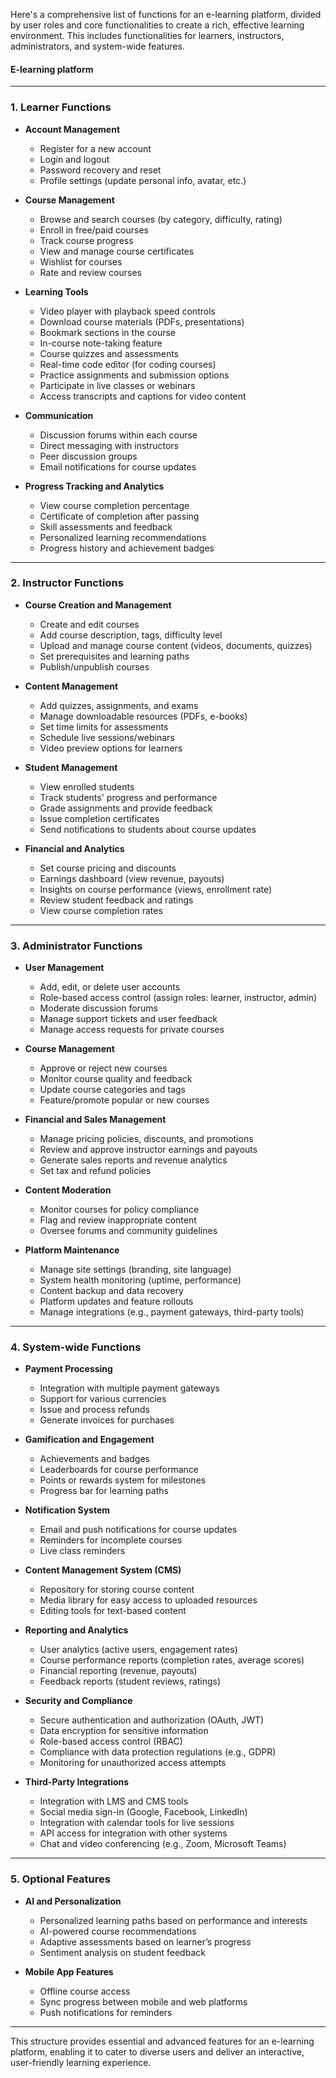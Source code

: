 Here's a comprehensive list of functions for an e-learning platform, divided by user roles and core functionalities to create a rich, effective learning environment. This includes functionalities for learners, instructors, administrators, and system-wide features. 
#### **E-learning platform**
---

### **1. Learner Functions**

- **Account Management**
  - Register for a new account
  - Login and logout
  - Password recovery and reset
  - Profile settings (update personal info, avatar, etc.)

- **Course Management**
  - Browse and search courses (by category, difficulty, rating)
  - Enroll in free/paid courses
  - Track course progress
  - View and manage course certificates
  - Wishlist for courses
  - Rate and review courses

- **Learning Tools**
  - Video player with playback speed controls
  - Download course materials (PDFs, presentations)
  - Bookmark sections in the course
  - In-course note-taking feature
  - Course quizzes and assessments
  - Real-time code editor (for coding courses)
  - Practice assignments and submission options
  - Participate in live classes or webinars
  - Access transcripts and captions for video content

- **Communication**
  - Discussion forums within each course
  - Direct messaging with instructors
  - Peer discussion groups
  - Email notifications for course updates

- **Progress Tracking and Analytics**
  - View course completion percentage
  - Certificate of completion after passing
  - Skill assessments and feedback
  - Personalized learning recommendations
  - Progress history and achievement badges

---

### **2. Instructor Functions**

- **Course Creation and Management**
  - Create and edit courses
  - Add course description, tags, difficulty level
  - Upload and manage course content (videos, documents, quizzes)
  - Set prerequisites and learning paths
  - Publish/unpublish courses

- **Content Management**
  - Add quizzes, assignments, and exams
  - Manage downloadable resources (PDFs, e-books)
  - Set time limits for assessments
  - Schedule live sessions/webinars
  - Video preview options for learners

- **Student Management**
  - View enrolled students
  - Track students' progress and performance
  - Grade assignments and provide feedback
  - Issue completion certificates
  - Send notifications to students about course updates

- **Financial and Analytics**
  - Set course pricing and discounts
  - Earnings dashboard (view revenue, payouts)
  - Insights on course performance (views, enrollment rate)
  - Review student feedback and ratings
  - View course completion rates

---

### **3. Administrator Functions**

- **User Management**
  - Add, edit, or delete user accounts
  - Role-based access control (assign roles: learner, instructor, admin)
  - Moderate discussion forums
  - Manage support tickets and user feedback
  - Manage access requests for private courses

- **Course Management**
  - Approve or reject new courses
  - Monitor course quality and feedback
  - Update course categories and tags
  - Feature/promote popular or new courses

- **Financial and Sales Management**
  - Manage pricing policies, discounts, and promotions
  - Review and approve instructor earnings and payouts
  - Generate sales reports and revenue analytics
  - Set tax and refund policies

- **Content Moderation**
  - Monitor courses for policy compliance
  - Flag and review inappropriate content
  - Oversee forums and community guidelines

- **Platform Maintenance**
  - Manage site settings (branding, site language)
  - System health monitoring (uptime, performance)
  - Content backup and data recovery
  - Platform updates and feature rollouts
  - Manage integrations (e.g., payment gateways, third-party tools)

---

### **4. System-wide Functions**

- **Payment Processing**
  - Integration with multiple payment gateways
  - Support for various currencies
  - Issue and process refunds
  - Generate invoices for purchases

- **Gamification and Engagement**
  - Achievements and badges
  - Leaderboards for course performance
  - Points or rewards system for milestones
  - Progress bar for learning paths

- **Notification System**
  - Email and push notifications for course updates
  - Reminders for incomplete courses
  - Live class reminders

- **Content Management System (CMS)**
  - Repository for storing course content
  - Media library for easy access to uploaded resources
  - Editing tools for text-based content

- **Reporting and Analytics**
  - User analytics (active users, engagement rates)
  - Course performance reports (completion rates, average scores)
  - Financial reporting (revenue, payouts)
  - Feedback reports (student reviews, ratings)

- **Security and Compliance**
  - Secure authentication and authorization (OAuth, JWT)
  - Data encryption for sensitive information
  - Role-based access control (RBAC)
  - Compliance with data protection regulations (e.g., GDPR)
  - Monitoring for unauthorized access attempts

- **Third-Party Integrations**
  - Integration with LMS and CMS tools
  - Social media sign-in (Google, Facebook, LinkedIn)
  - Integration with calendar tools for live sessions
  - API access for integration with other systems
  - Chat and video conferencing (e.g., Zoom, Microsoft Teams)

---

### **5. Optional Features**

- **AI and Personalization**
  - Personalized learning paths based on performance and interests
  - AI-powered course recommendations
  - Adaptive assessments based on learner’s progress
  - Sentiment analysis on student feedback

- **Mobile App Features**
  - Offline course access
  - Sync progress between mobile and web platforms
  - Push notifications for reminders

---

This structure provides essential and advanced features for an e-learning platform, enabling it to cater to diverse users and deliver an interactive, user-friendly learning experience.
